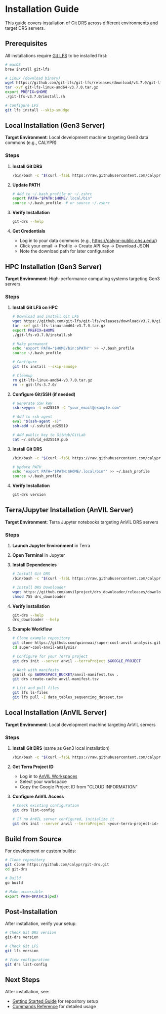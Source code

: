 # Installation Guide

This guide covers installation of Git DRS across different environments and target DRS servers.

## Prerequisites

All installations require [Git LFS](https://git-lfs.com/) to be installed first:

```bash
# macOS
brew install git-lfs

# Linux (download binary)
wget https://github.com/git-lfs/git-lfs/releases/download/v3.7.0/git-lfs-linux-amd64-v3.7.0.tar.gz
tar -xvf git-lfs-linux-amd64-v3.7.0.tar.gz
export PREFIX=$HOME
./git-lfs-v3.7.0/install.sh

# Configure LFS
git lfs install --skip-smudge
```

## Local Installation (Gen3 Server)

**Target Environment**: Local development machine targeting Gen3 data commons (e.g., CALYPR)

### Steps

1. **Install Git DRS**
   ```bash
   /bin/bash -c "$(curl -fsSL https://raw.githubusercontent.com/calypr/git-drs/refs/heads/fix/install-error-macos/install.sh)"
   ```

2. **Update PATH**
   ```bash
   # Add to ~/.bash_profile or ~/.zshrc
   export PATH="$PATH:$HOME/.local/bin"
   source ~/.bash_profile  # or source ~/.zshrc
   ```

3. **Verify Installation**
   ```bash
   git-drs --help
   ```

4. **Get Credentials**
   - Log in to your data commons (e.g., https://calypr-public.ohsu.edu/)
   - Click your email → Profile → Create API Key → Download JSON
   - Note the download path for later configuration

## HPC Installation (Gen3 Server)

**Target Environment**: High-performance computing systems targeting Gen3 servers

### Steps

1. **Install Git LFS on HPC**
   ```bash
   # Download and install Git LFS
   wget https://github.com/git-lfs/git-lfs/releases/download/v3.7.0/git-lfs-linux-amd64-v3.7.0.tar.gz
   tar -xvf git-lfs-linux-amd64-v3.7.0.tar.gz
   export PREFIX=$HOME
   ./git-lfs-v3.7.0/install.sh
   
   # Make permanent
   echo 'export PATH="$HOME/bin:$PATH"' >> ~/.bash_profile
   source ~/.bash_profile
   
   # Configure
   git lfs install --skip-smudge
   
   # Cleanup
   rm git-lfs-linux-amd64-v3.7.0.tar.gz
   rm -r git-lfs-3.7.0/
   ```

2. **Configure Git/SSH (if needed)**
   ```bash
   # Generate SSH key
   ssh-keygen -t ed25519 -C "your_email@example.com"
   
   # Add to ssh-agent
   eval "$(ssh-agent -s)"
   ssh-add ~/.ssh/id_ed25519
   
   # Add public key to GitHub/GitLab
   cat ~/.ssh/id_ed25519.pub
   ```

3. **Install Git DRS**
   ```bash
   /bin/bash -c "$(curl -fsSL https://raw.githubusercontent.com/calypr/git-drs/refs/heads/fix/install-error-macos/install.sh)"
   
   # Update PATH
   echo 'export PATH="$PATH:$HOME/.local/bin"' >> ~/.bash_profile
   source ~/.bash_profile
   ```

4. **Verify Installation**
   ```bash
   git-drs version
   ```

## Terra/Jupyter Installation (AnVIL Server)

**Target Environment**: Terra Jupyter notebooks targeting AnVIL DRS servers

### Steps

1. **Launch Jupyter Environment** in Terra

2. **Open Terminal** in Jupyter

3. **Install Dependencies**
   ```bash
   # Install Git DRS
   /bin/bash -c "$(curl -fsSL https://raw.githubusercontent.com/calypr/git-drs/refs/heads/fix/install-error-macos/install.sh)"
   
   # Install DRS Downloader
   wget https://github.com/anvilproject/drs_downloader/releases/download/0.1.6-rc.4/drs_downloader
   chmod 755 drs_downloader
   ```

4. **Verify Installation**
   ```bash
   git-drs --help
   drs_downloader --help
   ```

5. **Example Workflow**
   ```bash
   # Clone example repository
   git clone https://github.com/quinnwai/super-cool-anvil-analysis.git
   cd super-cool-anvil-analysis/
   
   # Configure for your Terra project
   git drs init --server anvil --terraProject $GOOGLE_PROJECT
   
   # Work with manifests
   gsutil cp $WORKSPACE_BUCKET/anvil-manifest.tsv .
   git drs create-cache anvil-manifest.tsv
   
   # List and pull files
   git lfs ls-files
   git lfs pull -I data_tables_sequencing_dataset.tsv
   ```

## Local Installation (AnVIL Server)

**Target Environment**: Local development machine targeting AnVIL servers

### Steps

1. **Install Git DRS** (same as Gen3 local installation)
   ```bash
   /bin/bash -c "$(curl -fsSL https://raw.githubusercontent.com/calypr/git-drs/refs/heads/fix/install-error-macos/install.sh)"
   ```

2. **Get Terra Project ID**
   - Log in to [AnVIL Workspaces](https://anvil.terra.bio/#workspaces)
   - Select your workspace
   - Copy the Google Project ID from "CLOUD INFORMATION"

3. **Configure AnVIL Access**
   ```bash
   # Check existing configuration
   git drs list-config
   
   # If no AnVIL server configured, initialize it
   git drs init --server anvil --terraProject <your-terra-project-id>
   ```

## Build from Source

For development or custom builds:

```bash
# Clone repository
git clone https://github.com/calypr/git-drs.git
cd git-drs

# Build
go build

# Make accessible
export PATH=$PATH:$(pwd)
```

## Post-Installation

After installation, verify your setup:

```bash
# Check Git DRS version
git-drs version

# Check Git LFS
git lfs version

# View configuration
git drs list-config
```

## Next Steps

After installation, see:
- [Getting Started Guide](getting-started.md) for repository setup
- [Commands Reference](commands.md) for detailed usage
